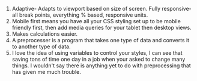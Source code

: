 1. Adaptive- Adapts to viewport based on size of screen. Fully responsive- all break points, everything % based, responsive units.
2. Mobile first means you have all your CSS styling set up to be mobile friendly first, then add media queries for your tablet then desktop views.
3. Makes calculations easier.
4. A preprocesser is a program that takes one type of data and converts it to another type of data.
5. I love the idea of using variables to control your styles, I can see that saving tons of time one day in a job when your asked to change many things.
I wouldn't say there is anything yet to do with preprocessing that has given me much trouble.